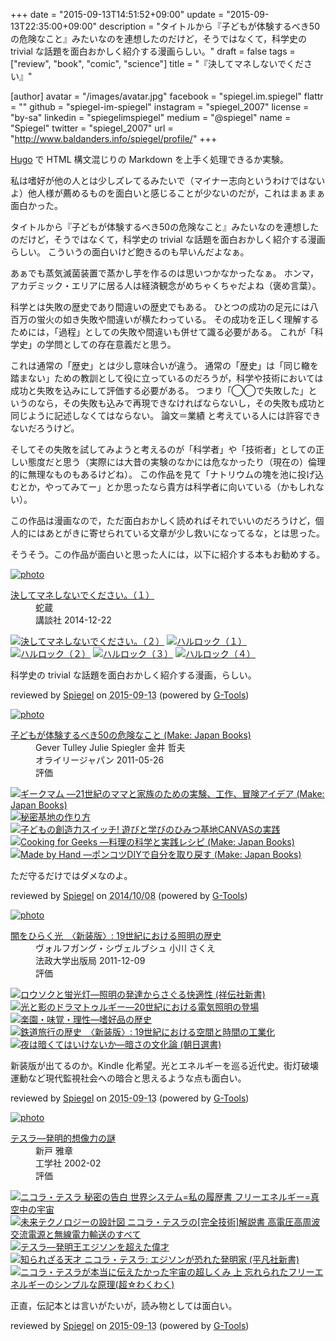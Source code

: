 +++
date = "2015-09-13T14:51:52+09:00"
update = "2015-09-13T22:35:00+09:00"
description = "タイトルから『子どもが体験するべき50の危険なこと』みたいなのを連想したのだけど，そうではなくて，科学史の trivial な話題を面白おかしく紹介する漫画らしい。"
draft = false
tags = ["review", "book", "comic", "science"]
title = "『決してマネしないでください』"

[author]
  avatar = "/images/avatar.jpg"
  facebook = "spiegel.im.spiegel"
  flattr = ""
  github = "spiegel-im-spiegel"
  instagram = "spiegel_2007"
  license = "by-sa"
  linkedin = "spiegelimspiegel"
  medium = "@spiegel"
  name = "Spiegel"
  twitter = "spiegel_2007"
  url = "http://www.baldanders.info/spiegel/profile/"
+++

[Hugo] で HTML 構文混じりの Markdown を上手く処理できるか実験。

私は嗜好が他の人とは少しズレてるみたいで（マイナー志向というわけではないよ）他人様が薦めるものを面白いと感じることが少ないのだが，これはまぁまぁ面白かった。

タイトルから『子どもが体験するべき50の危険なこと』みたいなのを連想したのだけど，そうではなくて，科学史の trivial な話題を面白おかしく紹介する漫画らしい。
こういうの面白いけど飽きるのも早いんだよなぁ。

あぁでも蒸気滅菌装置で蒸かし芋を作るのは思いつかなかったなぁ。
ホンマ，アカデミック・エリアに居る人は経済観念がめちゃくちゃだよね（褒め言葉）。

科学とは失敗の歴史であり間違いの歴史でもある。
ひとつの成功の足元には八百万の蛍火の如き失敗や間違いが横たわっている。
その成功を正しく理解するためには，「過程」としての失敗や間違いも併せて識る必要がある。
これが「科学史」の学問としての存在意義だと思う。

これは通常の「歴史」とは少し意味合いが違う。
通常の「歴史」は「同じ轍を踏まない」ための教訓として役に立っているのだろうが，科学や技術においては成功と失敗を込みにして評価する必要がある。
つまり「◯◯で失敗した」というのなら，その失敗も込みで再現できなければならないし，その失敗も成功と同じように記述しなくてはならない。
論文＝業績 と考えている人には許容できないだろうけど。

そしてその失敗を試してみようと考えるのが「科学者」や「技術者」としての正しい態度だと思う（実際には大昔の実験のなかには危なかったり（現在の）倫理的に無理なものもあるけどね）。
この作品を見て「ナトリウムの塊を池に投げ込むとか，やってみてー」とか思ったなら貴方は科学者に向いている（かもしれない）。

この作品は漫画なので，ただ面白おかしく読めればそれでいいのだろうけど，個人的にはあとがきに寄せられている文章が少し救いになってるな，とは思った。

そうそう。この作品が面白いと思った人には，以下に紹介する本もお勧めする。

[Hugo]: https://gohugo.io/ "The world’s fastest framework for building websites | Hugo"

<div class="hreview" ><a class="item url" href="http://www.amazon.co.jp/exec/obidos/ASIN/B00R2OALNI/baldandersinf-22/"><img src="http://ecx.images-amazon.com/images/I/51bOJrxKkwL._SL160_.jpg" alt="photo" class="photo"  /></a><dl ><dt class="fn"><a class="item url" href="http://www.amazon.co.jp/exec/obidos/ASIN/B00R2OALNI/baldandersinf-22/">決してマネしないでください。（１）</a></dt><dd>蛇蔵 </dd><dd>講談社 2014-12-22</dd></dl><p class="similar"><a href="http://www.amazon.co.jp/exec/obidos/ASIN/B00ZERPNWY/baldandersinf-22/" target="_top"><img src="http://images.amazon.com/images/P/B00ZERPNWY.09._SCTHUMBZZZ_.jpg"  alt="決してマネしないでください。（２）"  /></a> <a href="http://www.amazon.co.jp/exec/obidos/ASIN/B00LP8GDKW/baldandersinf-22/" target="_top"><img src="http://images.amazon.com/images/P/B00LP8GDKW.09._SCTHUMBZZZ_.jpg"  alt="ハルロック（１）"  /></a> <a href="http://www.amazon.co.jp/exec/obidos/ASIN/B00OJRLZ7W/baldandersinf-22/" target="_top"><img src="http://images.amazon.com/images/P/B00OJRLZ7W.09._SCTHUMBZZZ_.jpg"  alt="ハルロック（２）"  /></a> <a href="http://www.amazon.co.jp/exec/obidos/ASIN/B00S8XYHEQ/baldandersinf-22/" target="_top"><img src="http://images.amazon.com/images/P/B00S8XYHEQ.09._SCTHUMBZZZ_.jpg"  alt="ハルロック（３）"  /></a> <a href="http://www.amazon.co.jp/exec/obidos/ASIN/B00W2ZZ3KI/baldandersinf-22/" target="_top"><img src="http://images.amazon.com/images/P/B00W2ZZ3KI.09._SCTHUMBZZZ_.jpg"  alt="ハルロック（４）"  /></a> </p>
<p class="description">科学史の trivial な話題を面白おかしく紹介する漫画，らしい。</p>
<p class="gtools" >reviewed by <a href='#maker' class='reviewer'>Spiegel</a> on <abbr class="dtreviewed" title="2015-09-13">2015-09-13</abbr> (powered by <a href="http://www.goodpic.com/mt/aws/index.html" >G-Tools</a>)</p>
</div>
<div class="hreview" ><a class="item url" href="http://www.amazon.co.jp/exec/obidos/ASIN/4873114985/baldandersinf-22/"><img src="http://ecx.images-amazon.com/images/I/51171H-Wh0L._SL160_.jpg" alt="photo" class="photo"  /></a><dl ><dt class="fn"><a class="item url" href="http://www.amazon.co.jp/exec/obidos/ASIN/4873114985/baldandersinf-22/">子どもが体験するべき50の危険なこと (Make: Japan Books)</a></dt><dd>Gever Tulley Julie Spiegler 金井 哲夫 </dd><dd>オライリージャパン 2011-05-26</dd><dd>評価<abbr class="rating" title="4"><img src="http://g-images.amazon.com/images/G/01/detail/stars-4-0.gif" alt="" /></abbr> </dd></dl><p class="similar"><a href="http://www.amazon.co.jp/exec/obidos/ASIN/4873116368/baldandersinf-22/" target="_top"><img src="http://images.amazon.com/images/P/4873116368.09._SCTHUMBZZZ_.jpg"  alt="ギークマム ―21世紀のママと家族のための実験、工作、冒険アイデア (Make: Japan Books)"  /></a> <a href="http://www.amazon.co.jp/exec/obidos/ASIN/486410168X/baldandersinf-22/" target="_top"><img src="http://images.amazon.com/images/P/486410168X.09._SCTHUMBZZZ_.jpg"  alt="秘密基地の作り方"  /></a> <a href="http://www.amazon.co.jp/exec/obidos/ASIN/4845913151/baldandersinf-22/" target="_top"><img src="http://images.amazon.com/images/P/4845913151.09._SCTHUMBZZZ_.jpg"  alt="子どもの創造力スイッチ!   遊びと学びのひみつ基地CANVASの実践"  /></a> <a href="http://www.amazon.co.jp/exec/obidos/ASIN/4873115094/baldandersinf-22/" target="_top"><img src="http://images.amazon.com/images/P/4873115094.09._SCTHUMBZZZ_.jpg"  alt="Cooking for Geeks ―料理の科学と実践レシピ (Make: Japan Books)"  /></a> <a href="http://www.amazon.co.jp/exec/obidos/ASIN/4873115000/baldandersinf-22/" target="_top"><img src="http://images.amazon.com/images/P/4873115000.09._SCTHUMBZZZ_.jpg"  alt="Made by Hand ―ポンコツDIYで自分を取り戻す (Make: Japan Books)"  /></a> </p>
<p class="description" >ただ守るだけではダメなのよ。</p>
<p class="gtools" >reviewed by <a href="#maker" class="reviewer">Spiegel</a> on <abbr class="dtreviewed" title="2014-10-08">2014/10/08</abbr> (powered by <a href="http://www.goodpic.com/mt/aws/index.html">G-Tools</a>)</p>
</div>
<div class="hreview" ><a class="item url" href="http://www.amazon.co.jp/exec/obidos/ASIN/4588276484/baldandersinf-22/"><img src="http://ecx.images-amazon.com/images/I/519lJf8JzhL._SL160_.jpg" alt="photo" class="photo"  /></a><dl ><dt class="fn"><a class="item url" href="http://www.amazon.co.jp/exec/obidos/ASIN/4588276484/baldandersinf-22/">闇をひらく光　〈新装版〉: 19世紀における照明の歴史</a></dt><dd>ヴォルフガング・シヴェルブシュ 小川 さくえ </dd><dd>法政大学出版局 2011-12-09</dd><dd>評価<abbr class="rating" title="5"><img src="http://g-images.amazon.com/images/G/01/detail/stars-5-0.gif" alt="" /></abbr> </dd></dl><p class="similar"><a href="http://www.amazon.co.jp/exec/obidos/ASIN/4396110405/baldandersinf-22/" target="_top"><img src="http://images.amazon.com/images/P/4396110405.09._SCTHUMBZZZ_.jpg"  alt="ロウソクと蛍光灯―照明の発達からさぐる快適性 (祥伝社新書)"  /></a> <a href="http://www.amazon.co.jp/exec/obidos/ASIN/4588276441/baldandersinf-22/" target="_top"><img src="http://images.amazon.com/images/P/4588276441.09._SCTHUMBZZZ_.jpg"  alt="光と影のドラマトゥルギー―20世紀における電気照明の登場"  /></a> <a href="http://www.amazon.co.jp/exec/obidos/ASIN/4588276425/baldandersinf-22/" target="_top"><img src="http://images.amazon.com/images/P/4588276425.09._SCTHUMBZZZ_.jpg"  alt="楽園・味覚・理性―嗜好品の歴史"  /></a> <a href="http://www.amazon.co.jp/exec/obidos/ASIN/4588276476/baldandersinf-22/" target="_top"><img src="http://images.amazon.com/images/P/4588276476.09._SCTHUMBZZZ_.jpg"  alt="鉄道旅行の歴史　〈新装版〉: 19世紀における空間と時間の工業化"  /></a> <a href="http://www.amazon.co.jp/exec/obidos/ASIN/4022597003/baldandersinf-22/" target="_top"><img src="http://images.amazon.com/images/P/4022597003.09._SCTHUMBZZZ_.jpg"  alt="夜は暗くてはいけないか―暗さの文化論 (朝日選書)"  /></a> </p>
<p class="description">新装版が出てるのか。Kindle 化希望。光とエネルギーを巡る近代史。街灯破壊運動など現代監視社会への暗合と思えるような点も面白い。</p>
<p class="gtools" >reviewed by <a href='#maker' class='reviewer'>Spiegel</a> on <abbr class="dtreviewed" title="2015-09-13">2015-09-13</abbr> (powered by <a href="http://www.goodpic.com/mt/aws/index.html" >G-Tools</a>)</p>
</div>
<div class="hreview" ><a class="item url" href="http://www.amazon.co.jp/exec/obidos/ASIN/4875932685/baldandersinf-22/"><img src="http://ecx.images-amazon.com/images/I/51V0LihgIKL._SL160_.jpg" alt="photo" class="photo"  /></a><dl ><dt class="fn"><a class="item url" href="http://www.amazon.co.jp/exec/obidos/ASIN/4875932685/baldandersinf-22/">テスラ―発明的想像力の謎</a></dt><dd>新戸 雅章 </dd><dd>工学社 2002-02</dd><dd>評価<abbr class="rating" title="4"><img src="http://g-images.amazon.com/images/G/01/detail/stars-4-0.gif" alt="" /></abbr> </dd></dl><p class="similar"><a href="http://www.amazon.co.jp/exec/obidos/ASIN/4880862975/baldandersinf-22/" target="_top"><img src="http://images.amazon.com/images/P/4880862975.09._SCTHUMBZZZ_.jpg"  alt="ニコラ・テスラ 秘密の告白  世界システム=私の履歴書 フリーエネルギー=真空中の宇宙"  /></a> <a href="http://www.amazon.co.jp/exec/obidos/ASIN/4864713103/baldandersinf-22/" target="_top"><img src="http://images.amazon.com/images/P/4864713103.09._SCTHUMBZZZ_.jpg"  alt="未来テクノロジーの設計図 ニコラ・テスラの[完全技術]解説書 高電圧高周波交流電源と無線電力輸送のすべて"  /></a> <a href="http://www.amazon.co.jp/exec/obidos/ASIN/4875022859/baldandersinf-22/" target="_top"><img src="http://images.amazon.com/images/P/4875022859.09._SCTHUMBZZZ_.jpg"  alt="テスラ―発明王エジソンを超えた偉才"  /></a> <a href="http://www.amazon.co.jp/exec/obidos/ASIN/4582857655/baldandersinf-22/" target="_top"><img src="http://images.amazon.com/images/P/4582857655.09._SCTHUMBZZZ_.jpg"  alt="知られざる天才 ニコラ・テスラ: エジソンが恐れた発明家 (平凡社新書)"  /></a> <a href="http://www.amazon.co.jp/exec/obidos/ASIN/4864711607/baldandersinf-22/" target="_top"><img src="http://images.amazon.com/images/P/4864711607.09._SCTHUMBZZZ_.jpg"  alt="ニコラ・テスラが本当に伝えたかった宇宙の超しくみ 上 忘れられたフリーエネルギーのシンプルな原理(超☆わくわく)"  /></a> </p>
<p class="description">正直，伝記本とは言いがたいが，読み物としては面白い。</p>
<p class="gtools" >reviewed by <a href='#maker' class='reviewer'>Spiegel</a> on <abbr class="dtreviewed" title="2015-09-13">2015-09-13</abbr> (powered by <a href="http://www.goodpic.com/mt/aws/index.html" >G-Tools</a>)</p>
</div>
